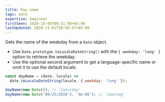 ```yaml
---
title: Day name
tags: date
expertise: beginner
firstSeen: 2020-10-04T00:31:08+03:00
lastUpdated: 2020-11-01T20:50:57+02:00
---
```


Gets the name of the weekday from a `Date` object.

- Use `Date.prototype.toLocaleDateString()` with the `{ weekday: 'long' }` option to retrieve the weekday.
- Use the optional second argument to get a language-specific name or omit it to use the default locale.

```js
const dayName = (date, locale) =>
  date.toLocaleDateString(locale, { weekday: 'long' });
```

```js
dayName(new Date()); // 'Saturday'
dayName(new Date('09/23/2020'), 'de-DE'); // 'Samstag'
```
